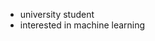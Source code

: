 - university student
- interested in machine learning

<!---
ajiken/ajiken is a ✨ special ✨ repository because its `README.md` (this file) appears on your GitHub profile.
You can click the Preview link to take a look at your changes.
--->
